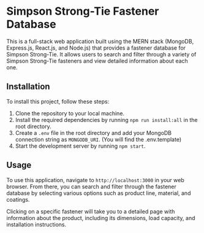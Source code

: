 # Simpson Strong-Tie Fastener Database

This is a full-stack web application built using the MERN stack (MongoDB, Express.js, React.js, and Node.js) that provides a fastener database for Simpson Strong-Tie. It allows users to search and filter through a variety of Simpson Strong-Tie fasteners and view detailed information about each one.

## Installation

To install this project, follow these steps:

1. Clone the repository to your local machine.
2. Install the required dependencies by running `npm run install:all` in the root directory.
3. Create a `.env` file in the root directory and add your MongoDB connection string as `MONGODB_URI`. (You will find the .env.template)
4. Start the development server by running `npm start`.

## Usage

To use this application, navigate to `http://localhost:3000` in your web browser. From there, you can search and filter through the fastener database by selecting various options such as product line, material, and coatings.

Clicking on a specific fastener will take you to a detailed page with information about the product, including its dimensions, load capacity, and installation instructions.
